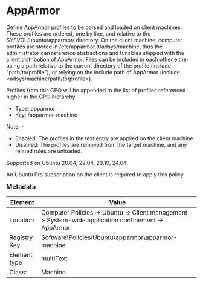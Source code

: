 # AppArmor

Define AppArmor profiles to be parsed and loaded on client machines.
These profiles are ordered, one by line, and relative to the SYSVOL/ubuntu/apparmor/ directory.
On the client machine, computer profiles are stored in /etc/apparmor.d/adsys/machine, thus the administrator can reference abstractions and tunables shipped with the client distribution of AppArmor.
Files can be included in each other either using a path relative to the current directory of the profile (include "path/to/profile"), or relying on the include path of AppArmor (include <adsys/machine/path/to/profile>).

Profiles from this GPO will be appended to the list of profiles referenced higher in the GPO hierarchy.


- Type: apparmor
- Key: /apparmor-machine

Note: -
 * Enabled: The profiles in the text entry are applied on the client machine.
 * Disabled: The profiles are removed from the target machine, and any related rules are unloaded.


Supported on Ubuntu 20.04, 22.04, 23.10, 24.04.

An Ubuntu Pro subscription on the client is required to apply this policy.



<span style="font-size: larger;">**Metadata**</span>

| Element      | Value            |
| ---          | ---              |
| Location     | Computer Policies -> Ubuntu -> Client management -> System-wide application confinement -> AppArmor    |
| Registry Key | Software\Policies\Ubuntu\apparmor\apparmor-machine         |
| Element type | multiText |
| Class:       | Machine       |
